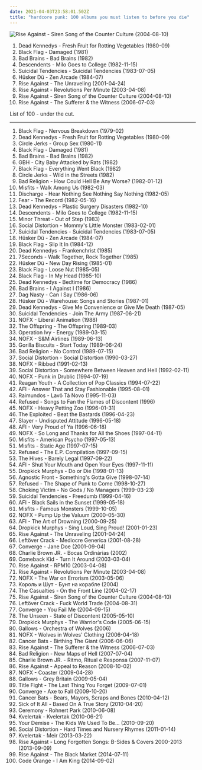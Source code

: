 ```yaml
---
date: 2021-04-03T23:58:01.502Z
title: "hardcore punk: 100 albums you must listen to before you die"
---
```

![Rise Against - Siren Song of the Counter Culture (2004-08-10)](https://img.discogs.com/UfLrxOhXZkg5XKtw_vA7ZjqEGm8=/fit-in/600x529/filters:strip_icc():format(jpeg):mode_rgb():quality(90)/discogs-images/R-383403-1450846625-6064.jpeg.jpg "Rise Against - Siren Song of the Counter Culture (2004-08-10)")
<ol class="albums">
<li data-cover="http://coverartarchive.org/release/33d6956e-3fb0-3a6b-8a47-cc2f3be2b183/20681910422-500.jpg" data-tags="punk" role="button">Dead Kennedys - Fresh Fruit for Rotting Vegetables (1980-09)</li>
<li data-cover="https://via.placeholder.com/450" data-tags="hardcore punk, punk, hardcore" role="button">Black Flag - Damaged (1981)</li>
<li data-cover="https://via.placeholder.com/450" data-tags="hardcore punk, punk" role="button">Bad Brains - Bad Brains (1982)</li>
<li data-cover="http://coverartarchive.org/release/a5c4aa9d-b58e-3d37-b1bd-6ceb6e825156/21129363908-500.jpg" data-tags="punk rock, hardcore punk, punk" role="button">Descendents - Milo Goes to College (1982-11-15)</li>
<li data-cover="http://coverartarchive.org/release/8a59e142-c96f-4e66-ac78-b65679811421/26006542659-500.jpg" data-tags="hardcore punk" role="button">Suicidal Tendencies - Suicidal Tendencies (1983-07-05)</li>
<li data-cover="https://img.discogs.com/2aZjmaLdmcbq6nb2vawvtIr3LVI=/fit-in/500x500/filters:strip_icc():format(jpeg):mode_rgb():quality(90)/discogs-images/R-5607482-1398788930-4308.jpeg.jpg" data-tags="hardcore punk, punk" role="button">Hüsker Dü - Zen Arcade (1984-07)</li>
<li data-cover="https://via.placeholder.com/450" data-tags="punk rock, melodic hardcore, punk" role="button">Rise Against - The Unraveling (2001-04-24)</li>
<li data-cover="https://img.discogs.com/54PHju_pBRbaDAAbP344C-jYO0Q=/fit-in/200x200/filters:strip_icc():format(jpeg):mode_rgb():quality(90)/discogs-images/R-383394-1108500259.jpg.jpg" data-tags="punk, punk rock, melodic hardcore" role="button">Rise Against - Revolutions Per Minute (2003-04-08)</li>
<li data-cover="https://img.discogs.com/UfLrxOhXZkg5XKtw_vA7ZjqEGm8=/fit-in/600x529/filters:strip_icc():format(jpeg):mode_rgb():quality(90)/discogs-images/R-383403-1450846625-6064.jpeg.jpg" data-tags="punk rock, melodic hardcore" role="button">Rise Against - Siren Song of the Counter Culture (2004-08-10)</li>
<li data-cover="http://coverartarchive.org/release/51dcb278-fd58-4cfe-84ef-981a5739224f/7005657836-500.jpg" data-tags="punk rock, melodic hardcore" role="button">Rise Against - The Sufferer & the Witness (2006-07-03)</li>
</ol>
List of 100 - under the cut.
<!-- more -->

_________________

<ol class="albums">
<li data-cover="http://coverartarchive.org/release/efa82bca-783c-4e9b-9c09-84d032cd8985/24697222129-500.jpg" data-tags="hardcore punk" role="button">
Black Flag - Nervous Breakdown (1979-02)
</li>
<li data-cover="http://coverartarchive.org/release/33d6956e-3fb0-3a6b-8a47-cc2f3be2b183/20681910422-500.jpg" data-tags="punk" role="button">
Dead Kennedys - Fresh Fruit for Rotting Vegetables (1980-09)
</li>
<li data-cover="http://coverartarchive.org/release/14b01a6f-18b4-40bf-b6a8-fed0b0834d0f/12578002659-500.jpg" data-tags="hardcore punk" role="button">
Circle Jerks - Group Sex (1980-11)
</li>
<li data-cover="https://via.placeholder.com/450" data-tags="hardcore punk, punk, hardcore" role="button">
Black Flag - Damaged (1981)
</li>
<li data-cover="https://via.placeholder.com/450" data-tags="hardcore punk, punk" role="button">
Bad Brains - Bad Brains (1982)
</li>
<li data-cover="https://via.placeholder.com/450" data-tags="hardcore punk" role="button">
GBH - City Baby Attacked by Rats (1982)
</li>
<li data-cover="https://img.discogs.com/BOD_7MHdZq10wYkeroes-MosIOo=/fit-in/500x499/filters:strip_icc():format(jpeg):mode_rgb():quality(90)/discogs-images/R-5501002-1395184423-5314.jpeg.jpg" data-tags="punk, hardcore punk, hardcore, punk rock" role="button">
Black Flag - Everything Went Black (1982)
</li>
<li data-cover="https://img.discogs.com/zpeDFYy1IRRlINFn7hUN3ystYlY=/fit-in/573x576/filters:strip_icc():format(jpeg):mode_rgb():quality(90)/discogs-images/R-1067536-1388871897-2487.jpeg.jpg" data-tags="punk, hardcore punk" role="button">
Circle Jerks - Wild in the Streets (1982)
</li>
<li data-cover="https://img.discogs.com/-9aur-FUw_JFzoUGGbCEAIeyroA=/fit-in/300x300/filters:strip_icc():format(jpeg):mode_rgb():quality(90)/discogs-images/R-2994488-1320802130.jpeg.jpg" data-tags="hardcore punk" role="button">
Bad Religion - How Could Hell Be Any Worse? (1982-01-12)
</li>
<li data-cover="http://coverartarchive.org/release/d19f002c-2a67-46dc-ae48-60a1a624588a/4024514590-500.jpg" data-tags="horror punk, punk" role="button">
Misfits - Walk Among Us (1982-03)
</li>
<li data-cover="https://via.placeholder.com/450" data-tags="hardcore punk, d-beat" role="button">
Discharge - Hear Nothing See Nothing Say Nothing (1982-05)
</li>
<li data-cover="http://coverartarchive.org/release/3df6dce7-24c0-4d27-831d-8e0ab75e0e51/10891407209-500.jpg" data-tags="punk rock, hardcore punk" role="button">
Fear - The Record (1982-05-16)
</li>
<li data-cover="http://coverartarchive.org/release/1280555a-4ab5-4c72-ab51-bd883b9865f6/8094406633-500.jpg" data-tags="punk, hardcore punk" role="button">
Dead Kennedys - Plastic Surgery Disasters (1982-10)
</li>
<li data-cover="http://coverartarchive.org/release/a5c4aa9d-b58e-3d37-b1bd-6ceb6e825156/21129363908-500.jpg" data-tags="punk rock, hardcore punk, punk" role="button">
Descendents - Milo Goes to College (1982-11-15)
</li>
<li data-cover="http://coverartarchive.org/release/507bb61e-c7fa-3dd5-ba2d-d6f0f6e2f792/6010164584-500.jpg" data-tags="hardcore, punk, hardcore punk" role="button">
Minor Threat - Out of Step (1983)
</li>
<li data-cover="http://coverartarchive.org/release/cf35360c-9bfb-4459-926f-e686bbde68da/10191233331-500.jpg" data-tags="punk rock, hardcore punk, alternative rock" role="button">
Social Distortion - Mommy's Little Monster (1983-02-01)
</li>
<li data-cover="http://coverartarchive.org/release/8a59e142-c96f-4e66-ac78-b65679811421/26006542659-500.jpg" data-tags="hardcore punk" role="button">
Suicidal Tendencies - Suicidal Tendencies (1983-07-05)
</li>
<li data-cover="https://img.discogs.com/2aZjmaLdmcbq6nb2vawvtIr3LVI=/fit-in/500x500/filters:strip_icc():format(jpeg):mode_rgb():quality(90)/discogs-images/R-5607482-1398788930-4308.jpeg.jpg" data-tags="hardcore punk, punk" role="button">
Hüsker Dü - Zen Arcade (1984-07)
</li>
<li data-cover="http://coverartarchive.org/release/a6b9cba2-c995-43ee-b980-371a7fe91f6f/25950572163-500.jpg" data-tags="hardcore punk, punk" role="button">
Black Flag - Slip It In (1984-12)
</li>
<li data-cover="https://img.discogs.com/VwZW67FgLtliPR46rrIrOmJBOCE=/fit-in/197x306/filters:strip_icc():format(jpeg):mode_rgb():quality(90)/discogs-images/R-2917609-1307216127.jpeg.jpg" data-tags="punk, hardcore punk" role="button">
Dead Kennedys - Frankenchrist (1985)
</li>
<li data-cover="http://coverartarchive.org/release/bcbce6d9-6ec0-34c2-bf1f-503078ee2b1b/3253218339-500.jpg" data-tags="classic, 80s, punk, alternative, straight edge, punk rock, hardcore punk, yellow, total shit, non-visual, fun to skateboard to, i love singing along, 7seconds, ear, finely tailored, deek, planet kolob, grumpy still skin, muhammad had a penis, expected, deek deek, deek deek deek, mime of charisma, excreted from a bloody rectum" role="button">
7Seconds - Walk Together, Rock Together (1985)
</li>
<li data-cover="https://via.placeholder.com/450" data-tags="punk, alternative rock, sst" role="button">
Hüsker Dü - New Day Rising (1985-01)
</li>
<li data-cover="http://coverartarchive.org/release/bcd918ec-55aa-4c63-bc3d-49f54c50134b/15174660043-500.jpg" data-tags="hardcore punk, sst" role="button">
Black Flag - Loose Nut (1985-05)
</li>
<li data-cover="http://coverartarchive.org/release/d1050ce1-b246-4fd5-9bd1-ec3c56473243/5953239158-500.jpg" data-tags="punk, hardcore punk" role="button">
Black Flag - In My Head (1985-10)
</li>
<li data-cover="http://coverartarchive.org/release/ddc418f4-afd9-4974-97b0-d84e2a23b664/8425717529-500.jpg" data-tags="punk" role="button">
Dead Kennedys - Bedtime for Democracy (1986)
</li>
<li data-cover="http://coverartarchive.org/release/37fcb43f-37df-3173-a004-3f3ca4097e08/8145518568-500.jpg" data-tags="hardcore punk" role="button">
Bad Brains - I Against I (1986)
</li>
<li data-cover="http://coverartarchive.org/release/85e7aa0d-b11b-41fc-b757-d8afc8eb2a13/28861968924-500.jpg" data-tags="hardcore punk, melodic hardcore" role="button">
Dag Nasty - Can I Say (1986-06)
</li>
<li data-cover="https://via.placeholder.com/450" data-tags="80s, alternative rock, hardcore punk, rock, hardcore, post-punk" role="button">
Hüsker Dü - Warehouse: Songs and Stories (1987-01)
</li>
<li data-cover="http://coverartarchive.org/release/90d3fdc2-70e1-437c-ae56-0e97314ff684/21652369834-500.jpg" data-tags="punk" role="button">
Dead Kennedys - Give Me Convenience or Give Me Death (1987-05)
</li>
<li data-cover="http://coverartarchive.org/release/439148c3-0e6a-3f3d-81f3-fea3d09e5280/27077757196-500.jpg" data-tags="punk, crossover, hardcore punk, crossover thrash, hardcore, thrash metal" role="button">
Suicidal Tendencies - Join The Army (1987-06-21)
</li>
<li data-cover="https://img.discogs.com/R5_nLKDn0WAeQ9Mgm-cw3e5i0II=/fit-in/600x539/filters:strip_icc():format(jpeg):mode_rgb():quality(90)/discogs-images/R-8521275-1463390732-8360.jpeg.jpg" data-tags="hardcore punk" role="button">
NOFX - Liberal Animation (1988)
</li>
<li data-cover="http://coverartarchive.org/release/2af14d71-4333-494a-a981-7701897e3f1c/3035143260-500.jpg" data-tags="punk rock, punk" role="button">
The Offspring - The Offspring (1989-03)
</li>
<li data-cover="http://coverartarchive.org/release/3b7b3ed6-1d46-4d49-ad8d-014f3d4086bd/1482836258-500.jpg" data-tags="punk, ska, ska punk, punk rock" role="button">
Operation Ivy - Energy (1989-03-15)
</li>
<li data-cover="https://img.discogs.com/m8gMkP7Mn1jSXfEwT_KIW6ZwFqI=/fit-in/600x582/filters:strip_icc():format(jpeg):mode_rgb():quality(90)/discogs-images/R-1230764-1432802058-7063.jpeg.jpg" data-tags="punk rock, hardcore punk" role="button">
NOFX - S&M Airlines (1989-06-13)
</li>
<li data-cover="http://coverartarchive.org/release/df11248d-6a31-3a7d-a7a8-d384e6b3765c/17273598522-500.jpg" data-tags="hardcore, hardcore punk" role="button">
Gorilla Biscuits - Start Today (1989-06-24)
</li>
<li data-cover="https://via.placeholder.com/450" data-tags="punk rock, punk" role="button">
Bad Religion - No Control (1989-07-15)
</li>
<li data-cover="http://coverartarchive.org/release/c2dab6ed-1a4e-49a6-9abc-6be95c03dbda/4804372334-500.jpg" data-tags="punk, punk rock" role="button">
Social Distortion - Social Distortion (1990-03-27)
</li>
<li data-cover="http://coverartarchive.org/release/a59d723c-fc7e-4e5a-9853-6b832e4675fd/3331655987-500.jpg" data-tags="punk rock" role="button">
NOFX - Ribbed (1991-02-13)
</li>
<li data-cover="http://coverartarchive.org/release/d5a1f715-117a-42ca-ad92-ee45299b517d/4804389900-500.jpg" data-tags="punk rock, punk" role="button">
Social Distortion - Somewhere Between Heaven and Hell (1992-02-11)
</li>
<li data-cover="http://coverartarchive.org/release/7167fb50-0fc1-3735-82bd-83b5069e77c4/4801784404-500.jpg" data-tags="punk, punk rock" role="button">
NOFX - Punk in Drublic (1994-07-19)
</li>
<li data-cover="http://coverartarchive.org/release/077899a9-72d7-4865-b9c6-ad5632fd7532/6168593814-500.jpg" data-tags="hardcore, hardcore punk, punk" role="button">
Reagan Youth - A Collection of Pop Classics (1994-07-22)
</li>
<li data-cover="http://coverartarchive.org/release/e4e6f2b7-f503-4318-b2c1-70e9912d8e9d/5174404780-500.jpg" data-tags="punk, hardcore punk" role="button">
AFI - Answer That and Stay Fashionable (1995-08-01)
</li>
<li data-cover="https://img.discogs.com/ITlvU9cXG5rXlmJltmevhiqKC4c=/fit-in/600x541/filters:strip_icc():format(jpeg):mode_rgb():quality(90)/discogs-images/R-15951960-1600800886-8199.jpeg.jpg" data-tags="punk, punk rock" role="button">
Raimundos - Lavô Tá Novo (1995-11-03)
</li>
<li data-cover="https://via.placeholder.com/450" data-tags="hardcore" role="button">
Refused - Songs to Fan the Flames of Discontent (1996)
</li>
<li data-cover="https://via.placeholder.com/450" data-tags="punk rock, punk, skate punk" role="button">
NOFX - Heavy Petting Zoo (1996-01-31)
</li>
<li data-cover="https://img.discogs.com/dp14AGI9cDRKkyImm6-hNb2q6_s=/fit-in/425x600/filters:strip_icc():format(jpeg):mode_rgb():quality(90)/discogs-images/R-797804-1159826226.jpeg.jpg" data-tags="hardcore punk, punk, crossover, crossover thrash, punk rock" role="button">
The Exploited - Beat the Bastards (1996-04-23)
</li>
<li data-cover="https://img.discogs.com/Zlt92VhtEVP9X3Yj4PDR9KWBLPQ=/fit-in/507x492/filters:strip_icc():format(jpeg):mode_rgb():quality(90)/discogs-images/R-4532805-1378340238-7729.jpeg.jpg" data-tags="thrash metal" role="button">
Slayer - Undisputed Attitude (1996-05-18)
</li>
<li data-cover="http://coverartarchive.org/release/fac70476-1cf4-3ae7-947c-358d1d23affc/10107630201-500.jpg" data-tags="punk" role="button">
AFI - Very Proud of Ya (1996-06-18)
</li>
<li data-cover="http://coverartarchive.org/release/b8409d6a-9a04-396d-95e4-e70ed27ecd68/10621864235-500.jpg" data-tags="punk rock, punk, skate punk" role="button">
NOFX - So Long and Thanks for All the Shoes (1997-04-11)
</li>
<li data-cover="http://coverartarchive.org/release/d54781c9-bb1b-4413-99c4-9891147bbfcb/21131442401-500.jpg" data-tags="horror punk, punk rock" role="button">
Misfits - American Psycho (1997-05-13)
</li>
<li data-cover="https://img.discogs.com/LgrHGV2iDjq0B9WwfTfiEskz8qI=/fit-in/600x599/filters:strip_icc():format(jpeg):mode_rgb():quality(90)/discogs-images/R-2110951-1264605223.jpeg.jpg" data-tags="punk, horror punk" role="button">
Misfits - Static Age (1997-07-15)
</li>
<li data-cover="http://coverartarchive.org/release/ebfb4400-5eb5-490f-ac77-5dd0a7bae786/25627484482-500.jpg" data-tags="post-hardcore, hardcore punk" role="button">
Refused - The E.P. Compilation (1997-09-15)
</li>
<li data-cover="http://coverartarchive.org/release/1644f5b6-e1e3-4555-8492-22a8c7091810/3778611419-500.jpg" data-tags="garage rock, garage punk" role="button">
The Hives - Barely Legal (1997-09-22)
</li>
<li data-cover="https://img.discogs.com/hI3esqwaCkIcT8aFMNYmz-582O8=/fit-in/600x540/filters:strip_icc():format(jpeg):mode_rgb():quality(90)/discogs-images/R-2691224-1504294012-7479.jpeg.jpg" data-tags="hardcore punk, punk" role="button">
AFI - Shut Your Mouth and Open Your Eyes (1997-11-11)
</li>
<li data-cover="http://coverartarchive.org/release/532827c8-1b6f-382e-9f77-3ea23ed3dba1/17170544907-500.jpg" data-tags="punk, oi" role="button">
Dropkick Murphys - Do or Die (1998-01-13)
</li>
<li data-cover="https://img.discogs.com/7ukISExi4nGQqdnwJNiHDdy0PQE=/fit-in/600x588/filters:strip_icc():format(jpeg):mode_rgb():quality(90)/discogs-images/R-462425-1321168658.jpeg.jpg" data-tags="hardcore, hardcore punk" role="button">
Agnostic Front - Something's Gotta Give (1998-07-14)
</li>
<li data-cover="https://via.placeholder.com/450" data-tags="hardcore, post-hardcore" role="button">
Refused - The Shape of Punk to Come (1998-10-27)
</li>
<li data-cover="http://coverartarchive.org/release/f5df4817-0c95-4e61-8bf2-cb18ea19a161/25101643073-500.jpg" data-tags="ska punk, hardcore punk, albums everyone should own" role="button">
Choking Victim - No Gods / No Managers (1999-03-23)
</li>
<li data-cover="http://coverartarchive.org/release/3e62337e-8efe-3c42-9777-6dee1ed07c25/5233844746-500.jpg" data-tags="hardcore punk, hardcore" role="button">
Suicidal Tendencies - Freedumb (1999-04-16)
</li>
<li data-cover="http://coverartarchive.org/release/f16f6c63-40e7-4393-9c5c-6ef9163657c0/8039780020-500.jpg" data-tags="hardcore punk, punk, hardcore" role="button">
AFI - Black Sails in the Sunset (1999-05-18)
</li>
<li data-cover="http://coverartarchive.org/release/ad57f0bd-e48e-41bc-8c15-8f53517e153a/23660900991-500.jpg" data-tags="horror punk, punk" role="button">
Misfits - Famous Monsters (1999-10-05)
</li>
<li data-cover="https://via.placeholder.com/450" data-tags="punk rock, skate punk" role="button">
NOFX - Pump Up the Valuum (2000-05-30)
</li>
<li data-cover="https://img.discogs.com/ynkIV5e6ooV3FxRjhI-w29dTG3Y=/fit-in/600x593/filters:strip_icc():format(jpeg):mode_rgb():quality(90)/discogs-images/R-492672-1443803935-1654.png.jpg" data-tags="punk" role="button">
AFI - The Art of Drowning (2000-09-25)
</li>
<li data-cover="http://coverartarchive.org/release/b5b41db5-72bc-3140-b571-998b14d0fced/4773453196-500.jpg" data-tags="punk rock, irish, celtic punk, dropkick murphys" role="button">
Dropkick Murphys - Sing Loud, Sing Proud! (2001-01-23)
</li>
<li data-cover="https://via.placeholder.com/450" data-tags="punk rock, melodic hardcore, punk" role="button">
Rise Against - The Unraveling (2001-04-24)
</li>
<li data-cover="https://via.placeholder.com/450" data-tags="crack rock steady, punk, hardcore punk" role="button">
Leftöver Crack - Mediocre Generica (2001-08-28)
</li>
<li data-cover="https://via.placeholder.com/450" data-tags="metalcore, mathcore, hardcore" role="button">
Converge - Jane Doe (2001-09-04)
</li>
<li data-cover="http://coverartarchive.org/release/484a2a59-4b01-444a-b0f6-15d902c4d4fb/9105772933-500.jpg" data-tags="skate punk" role="button">
Charlie Brown JR. - Bocas Ordinárias (2002)
</li>
<li data-cover="http://coverartarchive.org/release/5a79dd65-b83d-4c4c-966f-4d637b699a8d/3376076774-500.jpg" data-tags="hardcore" role="button">
Comeback Kid - Turn It Around (2003-03-04)
</li>
<li data-cover="http://coverartarchive.org/release/acd98f4b-8ef8-469d-b3bc-848b85007f88/10100191381-500.jpg" data-tags="melodic hardcore, hardcore punk" role="button">
Rise Against - RPM10 (2003-04-08)
</li>
<li data-cover="https://img.discogs.com/54PHju_pBRbaDAAbP344C-jYO0Q=/fit-in/200x200/filters:strip_icc():format(jpeg):mode_rgb():quality(90)/discogs-images/R-383394-1108500259.jpg.jpg" data-tags="punk, punk rock, melodic hardcore" role="button">
Rise Against - Revolutions Per Minute (2003-04-08)
</li>
<li data-cover="http://coverartarchive.org/release/d6677b3e-757b-38eb-9961-07799bc22215/4801803195-500.jpg" data-tags="punk rock, punk" role="button">
NOFX - The War on Errorism (2003-05-06)
</li>
<li data-cover="http://coverartarchive.org/release/3bb80433-5a7e-4293-91a8-091255c5e305/10095596295-500.jpg" data-tags="hardcore punk" role="button">
Король и Шут - Бунт на корабле (2004)
</li>
<li data-cover="https://via.placeholder.com/450" data-tags="punk, hardcore punk, streetpunk" role="button">
The Casualties - On the Front Line (2004-02-17)
</li>
<li data-cover="https://img.discogs.com/UfLrxOhXZkg5XKtw_vA7ZjqEGm8=/fit-in/600x529/filters:strip_icc():format(jpeg):mode_rgb():quality(90)/discogs-images/R-383403-1450846625-6064.jpeg.jpg" data-tags="punk rock, melodic hardcore" role="button">
Rise Against - Siren Song of the Counter Culture (2004-08-10)
</li>
<li data-cover="https://img.discogs.com/W44eaQj_d_o4lILFX8Mo7S13CZg=/fit-in/502x442/filters:strip_icc():format(jpeg):mode_rgb():quality(90)/discogs-images/R-379884-1139850324.jpeg.jpg" data-tags="ska punk, punk, ska, crack rock steady" role="button">
Leftöver Crack - Fuck World Trade (2004-08-31)
</li>
<li data-cover="http://coverartarchive.org/release/e3f3dd24-798c-4d2e-8f34-7e97d3ced433/7264557525-500.jpg" data-tags="hardcore, metalcore, mathcore" role="button">
Converge - You Fail Me (2004-09-15)
</li>
<li data-cover="https://via.placeholder.com/450" data-tags="punk, street punk, hardcore punk" role="button">
The Unseen - State of Discontent (2005-05-10)
</li>
<li data-cover="http://coverartarchive.org/release/8200c418-1bc8-4231-902e-9de9d5fb08c4/3333959005-500.jpg" data-tags="punk, punk rock" role="button">
Dropkick Murphys - The Warrior's Code (2005-06-15)
</li>
<li data-cover="https://via.placeholder.com/450" data-tags="hardcore punk" role="button">
Gallows - Orchestra of Wolves (2006)
</li>
<li data-cover="http://coverartarchive.org/release/4108b6d8-4fa7-40e1-83c4-c49d3c70203d/3267519172-500.jpg" data-tags="punk rock" role="button">
NOFX - Wolves in Wolves' Clothing (2006-04-18)
</li>
<li data-cover="https://via.placeholder.com/450" data-tags="hardcore" role="button">
Cancer Bats - Birthing The Giant (2006-06-06)
</li>
<li data-cover="http://coverartarchive.org/release/51dcb278-fd58-4cfe-84ef-981a5739224f/7005657836-500.jpg" data-tags="punk rock, melodic hardcore" role="button">
Rise Against - The Sufferer & the Witness (2006-07-03)
</li>
<li data-cover="http://coverartarchive.org/release/923a21ad-82b3-30d1-a6a8-77b2dec4e53f/8412859072-500.jpg" data-tags="punk rock, punk" role="button">
Bad Religion - New Maps of Hell (2007-07-04)
</li>
<li data-cover="http://coverartarchive.org/release/855ddbf1-f8f8-4801-b3ec-486768aba72f/10496597840-500.jpg" data-tags="rock, alternative rock, punk rock, nu metal, melodic hardcore, skate punk, hardcore punk, rap metal, oi, charlie brown" role="button">
Charlie Brown JR. - Ritmo, Ritual e Responsa (2007-11-07)
</li>
<li data-cover="https://via.placeholder.com/450" data-tags="punk rock, melodic hardcore" role="button">
Rise Against - Appeal to Reason (2008-10-02)
</li>
<li data-cover="http://coverartarchive.org/release/2109dc19-1081-4827-8246-85f81bf833e2/4801823238-500.jpg" data-tags="punk rock" role="button">
NOFX - Coaster (2009-04-28)
</li>
<li data-cover="http://coverartarchive.org/release/46fff009-54a2-3951-aee0-82950f6a97ce/4781804499-500.jpg" data-tags="hardcore punk" role="button">
Gallows - Grey Britain (2009-05-04)
</li>
<li data-cover="http://coverartarchive.org/release/d2c866fb-356d-4d5c-a1f3-6ad8e0695e3e/3370165259-500.jpg" data-tags="pop punk, melodic hardcore" role="button">
Title Fight - The Last Thing You Forget (2009-07-01)
</li>
<li data-cover="http://coverartarchive.org/release/84f8ae0e-8d40-409a-adc4-45147c427a3d/26277466151-500.jpg" data-tags="metalcore, mathcore" role="button">
Converge - Axe to Fall (2009-10-20)
</li>
<li data-cover="http://coverartarchive.org/release/1579fa90-7fc4-4085-a571-3c32ae104334/4861062003-500.jpg" data-tags="hardcore punk" role="button">
Cancer Bats - Bears, Mayors, Scraps and Bones (2010-04-12)
</li>
<li data-cover="https://img.discogs.com/k_VDNMKj2A5XtPY1VezfuGM6Wtw=/fit-in/250x250/filters:strip_icc():format(jpeg):mode_rgb():quality(90)/discogs-images/R-3385639-1328372906.jpeg.jpg" data-tags="hardcore, hardcore punk" role="button">
Sick of It All - Based On A True Story (2010-04-20)
</li>
<li data-cover="http://coverartarchive.org/release/562510d4-fbba-4b16-a4da-dd13ee124b97/11321555505-500.jpg" data-tags="hardcore punk" role="button">
Ceremony - Rohnert Park (2010-06-08)
</li>
<li data-cover="http://coverartarchive.org/release/595b9588-f969-401b-b7ff-0d454e051616/3646610364-500.jpg" data-tags="black metal, black n roll" role="button">
Kvelertak - Kvelertak (2010-06-21)
</li>
<li data-cover="http://coverartarchive.org/release/cdcee761-d794-45ee-90bb-a21f51b66bf6/11691630679-500.jpg" data-tags="hardcore" role="button">
Your Demise - The Kids We Used To Be... (2010-09-20)
</li>
<li data-cover="http://coverartarchive.org/release/23e86ea3-1442-4e04-aaf2-8ff30e3f8347/4808024093-500.jpg" data-tags="punk rock, cowpunk, alternative rock, hardcore punk" role="button">
Social Distortion - Hard Times and Nursery Rhymes (2011-01-14)
</li>
<li data-cover="https://img.discogs.com/2biqLp7yaK8LXc5GWXhd6NHM1DA=/fit-in/500x500/filters:strip_icc():format(jpeg):mode_rgb():quality(90)/discogs-images/R-8938479-1543259564-6928.jpeg.jpg" data-tags="hardcore, black metal, black n roll" role="button">
Kvelertak - Meir (2013-03-22)
</li>
<li data-cover="http://coverartarchive.org/release/310d5ce9-d7ed-477f-91d1-925520277f10/8198781351-500.jpg" data-tags="melodic hardcore, hardcore punk, punk rock" role="button">
Rise Against - Long Forgotten Songs: B-Sides & Covers 2000-2013 (2013-09-09)
</li>
<li data-cover="http://coverartarchive.org/release/13c203d1-c159-4cf1-b841-dbd580afb5d5/7635854563-500.jpg" data-tags="melodic hardcore, punk rock" role="button">
Rise Against - The Black Market (2014-07-11)
</li>
<li data-cover="http://coverartarchive.org/release/e3238292-0cac-41cc-89dd-5db9952daf52/9439540585-500.jpg" data-tags="metalcore, hardcore, sludge, hardcore punk" role="button">
Code Orange - I Am King (2014-09-02)
</li>
</ol>